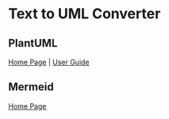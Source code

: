 # Text to UML Converter

## PlantUML

[Home Page](https://plantuml.com) | [User Guide](https://plantuml.com/guide)


## Mermeid

[Home Page](https://mermaid-js.github.io)
